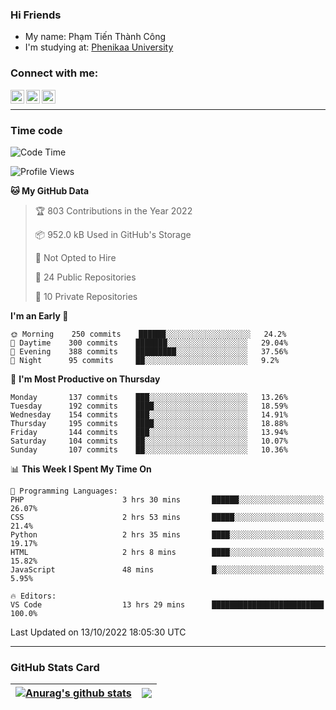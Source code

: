 ### Hi Friends

- My name: Phạm Tiến Thành Công
- I'm studying at: [Phenikaa University]


### Connect with me:
[<img align="left" alt="PhamTienThanhCong | Facebook" width="22px" src="https://upload.wikimedia.org/wikipedia/commons/thumb/1/16/Facebook-icon-1.png/640px-Facebook-icon-1.png" />][facebook]
[<img align="left" alt="PhamTienThanhCong | Zalo" width="22px" src="https://www.anphatpc.com.vn/template/anphat_2020v2/images/icon-zalo.jpg" />][zalo]
[<img align="left" alt="PhamTienThanhCong | LinkedIn" width="22px" src="https://cdn3.iconfinder.com/data/icons/inficons/512/linkedin.png" />][linkedin]

<br />

---

### Time code

<!--START_SECTION:waka-->
![Code Time](http://img.shields.io/badge/Code%20Time-605%20hrs%2037%20mins-blue)

![Profile Views](http://img.shields.io/badge/Profile%20Views-12-blue)

**🐱 My GitHub Data** 

> 🏆 803 Contributions in the Year 2022
 > 
> 📦 952.0 kB Used in GitHub's Storage 
 > 
> 🚫 Not Opted to Hire
 > 
> 📜 24 Public Repositories 
 > 
> 🔑 10 Private Repositories  
 > 
**I'm an Early 🐤** 

```text
🌞 Morning    250 commits    ██████░░░░░░░░░░░░░░░░░░░   24.2% 
🌆 Daytime    300 commits    ███████░░░░░░░░░░░░░░░░░░   29.04% 
🌃 Evening    388 commits    █████████░░░░░░░░░░░░░░░░   37.56% 
🌙 Night      95 commits     ██░░░░░░░░░░░░░░░░░░░░░░░   9.2%

```
📅 **I'm Most Productive on Thursday** 

```text
Monday       137 commits    ███░░░░░░░░░░░░░░░░░░░░░░   13.26% 
Tuesday      192 commits    ████░░░░░░░░░░░░░░░░░░░░░   18.59% 
Wednesday    154 commits    ███░░░░░░░░░░░░░░░░░░░░░░   14.91% 
Thursday     195 commits    ████░░░░░░░░░░░░░░░░░░░░░   18.88% 
Friday       144 commits    ███░░░░░░░░░░░░░░░░░░░░░░   13.94% 
Saturday     104 commits    ██░░░░░░░░░░░░░░░░░░░░░░░   10.07% 
Sunday       107 commits    ██░░░░░░░░░░░░░░░░░░░░░░░   10.36%

```


📊 **This Week I Spent My Time On** 

```text
💬 Programming Languages: 
PHP                      3 hrs 30 mins       ██████░░░░░░░░░░░░░░░░░░░   26.07% 
CSS                      2 hrs 53 mins       █████░░░░░░░░░░░░░░░░░░░░   21.4% 
Python                   2 hrs 35 mins       ████░░░░░░░░░░░░░░░░░░░░░   19.17% 
HTML                     2 hrs 8 mins        ████░░░░░░░░░░░░░░░░░░░░░   15.82% 
JavaScript               48 mins             █░░░░░░░░░░░░░░░░░░░░░░░░   5.95%

🔥 Editors: 
VS Code                  13 hrs 29 mins      █████████████████████████   100.0%

```


 Last Updated on 13/10/2022 18:05:30 UTC
<!--END_SECTION:waka-->

---

### GitHub Stats Card

| <a href="https://github.com/phamtienthanhcong"><img align="center" src="https://github-readme-stats.vercel.app/api?username=PhamTienThanhCong&show_icons=true&include_all_commits=true&theme=buefy&hide_border=true&theme=ocean_dark" alt="Anurag's github stats" /></a> | <a href="https://github.com/phamtienthanhcong"><img align="center" src="https://github-readme-stats.vercel.app/api/top-langs/?username=PhamTienThanhCong&layout=compact&theme=buefy&hide_border=true&theme=ocean_dark" /></a> |
| ------------- | ------------- |

[Phenikaa University]: https://phenikaa-uni.edu.vn/vi
[facebook]: https://www.facebook.com/phamtienthanhcong
[linkedin]: https://linkedin.com/in/phamtienthanhcong
[zalo]: https://zalo.me/0396396332
[tiktok]: https://www.tiktok.com/@phamtienthanhcong
[web]: https://github.com/PhamTienThanhCong/web_dev
[min project]: https://github.com/PhamTienThanhCong/Project-Of-Web
[c and cpp]: https://github.com/PhamTienThanhCong/Code_C_and_Cpro
[python]: https://github.com/PhamTienThanhCong/Python_beginer
